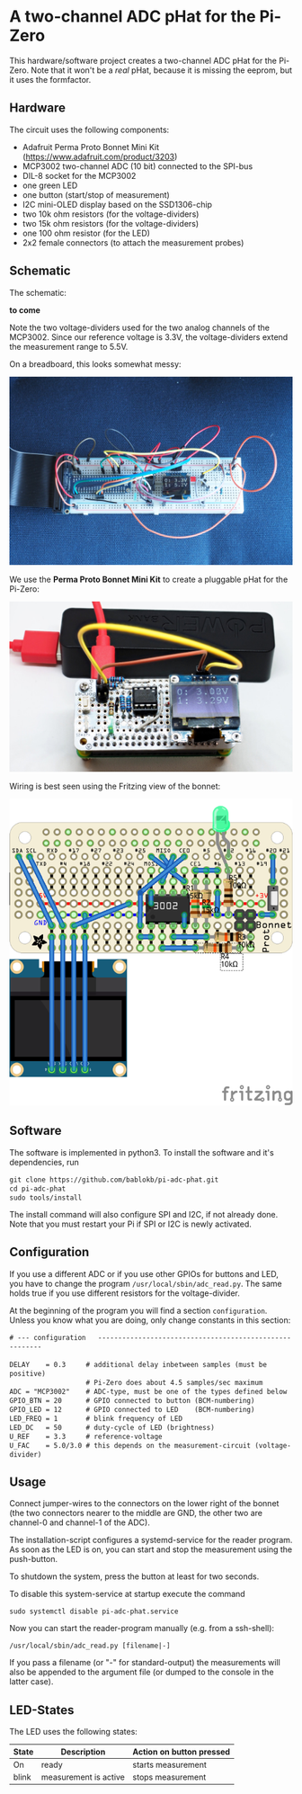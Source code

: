 A two-channel ADC pHat for the Pi-Zero
======================================

This hardware/software project creates a two-channel ADC pHat for the
Pi-Zero. Note that it won't be a *real* pHat, because it is missing
the eeprom, but it uses the formfactor.


Hardware
--------

The circuit uses the following components:

  - Adafruit Perma Proto Bonnet Mini Kit  
    (https://www.adafruit.com/product/3203)
  - MCP3002 two-channel ADC (10 bit) connected to the SPI-bus
  - DIL-8 socket for the MCP3002
  - one green LED
  - one button (start/stop of measurement)
  - I2C mini-OLED display based on the SSD1306-chip
  - two 10k ohm resistors (for the voltage-dividers)
  - two 15k ohm resistors (for the voltage-dividers)
  - one 100 ohm resistor (for the LED)
  - 2x2 female connectors (to attach the measurement probes)

Schematic
---------

The schematic:

  **to come**

Note the two voltage-dividers used for the two analog channels of the
MCP3002. Since our reference voltage is 3.3V, the voltage-dividers extend
the measurement range to 5.5V.

On a breadboard, this looks somewhat messy:

![](images/breadboard.jpg "breadboard with circuit")

We use the **Perma Proto Bonnet Mini Kit** to create a pluggable pHat for
the Pi-Zero:

![](images/pi-adc-phat.jpg "ADC-pHat")

Wiring is best seen using the Fritzing view of the bonnet:

![](images/fritzing-adc.png "Layout using Fritzing")



Software
--------

The software is implemented in python3. To install the software and it's
dependencies, run

    git clone https://github.com/bablokb/pi-adc-phat.git
    cd pi-adc-phat
    sudo tools/install

The install command will also configure SPI and I2C, if not already done.
Note that you must restart your Pi if SPI or I2C is newly activated.


Configuration
-------------

If you use a different ADC or if you use other GPIOs for buttons and LED,
you have to change the program `/usr/local/sbin/adc_read.py`. The same
holds true if you use different resistors for the voltage-divider.

At the beginning of the program you will find a section `configuration`.
Unless you know what you are doing, only change constants in this section:

    # --- configuration   --------------------------------------------------------

    DELAY    = 0.3     # additional delay inbetween samples (must be positive)
                       # Pi-Zero does about 4.5 samples/sec maximum
    ADC = "MCP3002"    # ADC-type, must be one of the types defined below
    GPIO_BTN = 20      # GPIO connected to button (BCM-numbering)
    GPIO_LED = 12      # GPIO connected to LED    (BCM-numbering)
    LED_FREQ = 1       # blink frequency of LED
    LED_DC   = 50      # duty-cycle of LED (brightness)
    U_REF    = 3.3     # reference-voltage
    U_FAC    = 5.0/3.0 # this depends on the measurement-circuit (voltage-divider)


Usage
-----

Connect jumper-wires to the connectors on the lower right of the
bonnet (the two connectors nearer to the middle are GND, the other two
are channel-0 and channel-1 of the ADC).

The installation-script configures a systemd-service for the reader
program. As soon as the LED is on, you can start and stop the measurement
using the push-button.

To shutdown the system, press the button at least for two seconds.

To disable this system-service at startup execute the command

    sudo systemctl disable pi-adc-phat.service

Now you can start the reader-program manually (e.g. from a ssh-shell):

    /usr/local/sbin/adc_read.py [filename|-]

If you pass a filename (or "-" for standard-output) the
measurements will also be appended to the argument file (or dumped to
the console in the latter case).


LED-States
----------

The LED uses the following states:

| State | Description           | Action on button pressed |
|-------|-----------------------|--------------------------|
| On    | ready                 | starts measurement       |
| blink | measurement is active | stops  measurement       |

